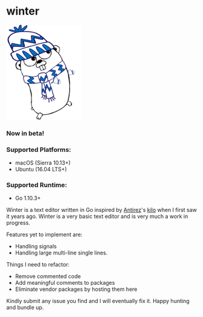 # winter

<img alt="A winter gopher" src="https://github.com/svr4/winter/blob/master/winter_gopher.png" height="250px" width="200px" />

### Now in beta!

### Supported Platforms:
* macOS (Sierra 10.13+)
* Ubuntu (16.04 LTS+)

### Supported Runtime:
* Go 1.10.3+

Winter is a text editor written in Go inspired by [Antirez](https://github.com/antirez)'s [kilo](https://github.com/antirez/kilo) when I first saw it years ago. Winter is a very basic text editor and is very much a work in progress.

Features yet to implement are:

* Handling signals
* Handling large multi-line single lines.

Things I need to refactor:

* Remove commented code
* Add meaningful comments to packages
* Eliminate vendor packages by hosting them here

Kindly submit any issue you find and I will eventually fix it. Happy hunting and bundle up.
